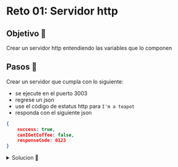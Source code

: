 # Reto 01: Servidor http

## Objetivo 🎯
 
Crear un servidor http entendiendo las variables que lo componen

## Pasos 📝

Crear un servidor que cumpla con lo siguiente:
* se ejecute en el puerto 3003
* regrese un json
* use el código de estatus http para `I'm a teapot`
* responda con el siguiente json
```json
{
    success: true,
    canIGetCoffee: false,
    responseCode: 0123
}
```

<details>
	<summary>Solucion 🔖</summary>

Cuando tengas tu propuesta, puedes compararla con la que se propone en este directorio observando los siguientes puntos

* En la carpeta `src` está el código
* En la carpeta `client` las llamadas que pueden invocarse con la extensión `REST Client`
* En el archivo `package.json` se agregó el script de arranque

</details>
